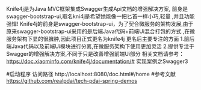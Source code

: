 Knife4j是为Java MVC框架集成Swagger生成Api文档的增强解决方案, 前身是swagger-bootstrap-ui,取名kni4j是希望她能像一把匕首一样小巧,轻量
,并且功能强悍!
Knife4j的前身是swagger-bootstrap-ui，为了契合微服务的架构发展,由于原来swagger-bootstrap-ui采用的是后端Java代码+前端Ui混合打包的方式
,在微服务架构下显的很臃肿,因此项目正式更名为knife4j
更名后主要专注的方面
    1.前后端Java代码以及前端Ui模块进行分离,在微服务架构下使用更加灵活
    2.提供专注于Swagger的增强解决方案,不同于只是改善增强前端Ui部分
相关文档请参考：https://doc.xiaominfo.com/knife4j/documentation/# 实现案例之Swagger3

#启动程序 访问路径
http://localhost:8080/doc.html#/home
#参考文献
https://github.com/realpdai/tech-pdai-spring-demos